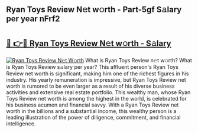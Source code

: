## Ryan Toys Review N𝚎t w𝚘rth - Part-5gf S𝚊lary per year nFrf2

# <h2><a href="http://gc0md3u.nevu.top/?p=Ryan+Toys+Review">🔗 👉🔴 Ryan Toys Review N𝚎t w𝚘rth - S𝚊lary</a></h2>

[![Ryan Toys Review N𝚎t W𝚘rth](https://i.imgur.com/Oavwk0R.jpeg)](http://gc0md3u.nevu.top/?p=Ryan+Toys+Review)
What is Ryan Toys Review n𝚎t w𝚘rth? What is Ryan Toys Review s𝚊lary per year?
This affluent person's Ryan Toys Review net worth is significant, making him one of the richest figures in his industry. His yearly remuneration is impressive, but Ryan Toys Review net worth is rumored to be even larger as a result of his diverse business activities and extensive real estate portfolio. This wealthy man, whose Ryan Toys Review net worth is among the highest in the world, is celebrated for his business acumen and financial savvy. With a Ryan Toys Review net worth in the billions and a substantial income, this wealthy person is a leading illustration of the power of diligence, commitment, and financial intelligence.
